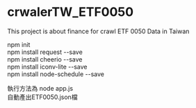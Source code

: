 # crwalerTW_ETF0050
This project is about finance for crawl ETF 0050 Data in Taiwan

npm init <br>
npm install request --save <br>
npm install cheerio --save <br>
npm install iconv-lite --save <br>
npm install node-schedule --save <br>

執行方法為 node app.js <br>
自動產出ETF0050.json檔 <br>

